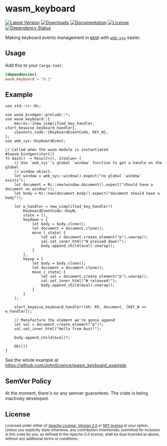 # wasm_keyboard

[![Latest Version](https://img.shields.io/crates/v/wasm_keyboard.svg)][`wasm_keyboard`]
[![Downloads](https://img.shields.io/crates/d/wasm_keyboard.svg)][`wasm_keyboard`]
[![Documentation](https://docs.rs/wasm_keyboard/badge.svg)][`wasm_keyboard`/docs]
[![License](https://img.shields.io/crates/l/wasm_keyboard.svg)][`wasm_keyboard`/license]
[![Dependency Status](https://deps.rs/repo/github/JohnScience/wasm_keyboard/status.svg)][`wasm_keyboard`/dep_status]

Making keyboard events management in [`WASM`] with [`web-sys`] easier.

## Usage

Add this to your `Cargo.toml`:

```toml
[dependencies]
wasm_keyboard = "0.1"
```

## Example

```rust,ignore
use std::rc::Rc;

use wasm_bindgen::prelude::*;
use wasm_keyboard::{
    macros::{new_simplified_key_handler, start_keywise_keyboard_handler},
    uievents_code::{KeyboardEventCode, KEY_W},
};
use web_sys::KeyboardEvent;

// Called when the wasm module is instantiated
#[wasm_bindgen(start)]
fn main() -> Result<(), JsValue> {
    // Use `web_sys`'s global `window` function to get a handle on the global
    // window object.
    let window = web_sys::window().expect("no global `window` exists");
    let document = Rc::new(window.document().expect("should have a document on window"));
    let body = Rc::new(document.body().expect("document should have a body"));

    let w_handler = new_simplified_key_handler!(
        KeyboardEventCode::KeyW,
        state = (),
        keydown = {
            let body = body.clone();
            let document = document.clone();
            move |_state| {
                let val = document.create_element("p").unwrap();
                val.set_inner_html("W pressed down!");
                body.append_child(&val).unwrap();
            }
        },
        keyup = {
            let body = body.clone();
            let document = document.clone();
            move |_state| {
                let val = document.create_element("p").unwrap();
                val.set_inner_html("W released!");
                body.append_child(&val).unwrap();
            }
        }
    );

    start_keywise_keyboard_handler!(kh: Kh, document, [KEY_W => w_handler]);

    // Manufacture the element we're gonna append
    let val = document.create_element("p")?;
    val.set_inner_html("Hello from Rust!");

    body.append_child(&val)?;

    Ok(())
}
```

See the whole example at <https://github.com/JohnScience/wasm_keyboard_example>.

## SemVer Policy

At the moment, there's no any semver guarantees. The crate is being inactively developed.

## License

<sup>
Licensed under either of <a href="LICENSE-APACHE">Apache License, Version
2.0</a> or <a href="LICENSE-MIT">MIT license</a> at your option.
</sup>

<br>

<sub>
Unless you explicitly state otherwise, any contribution intentionally submitted
for inclusion in this crate by you, as defined in the Apache-2.0 license, shall
be dual licensed as above, without any additional terms or conditions.
</sub>

[`wasm_keyboard`]: https://crates.io/crates/wasm_keyboard
[`wasm_keyboard`/docs]: https://docs.rs/wasm_keyboard
[`wasm_keyboard`/license]: https://github.com/JohnScience/wasm_keyboard#license
[`wasm_keyboard`/dep_status]: https://deps.rs/repo/github/JohnScience/wasm_keyboard
[`WASM`]: https://webassembly.org/
[`web-sys`]: https://rustwasm.github.io/wasm-bindgen/api/web_sys/
